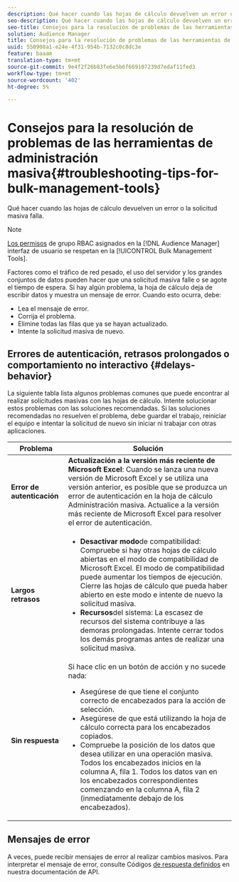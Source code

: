 ```yaml
---
description: Qué hacer cuando las hojas de cálculo devuelven un error o la solicitud masiva falla.
seo-description: Qué hacer cuando las hojas de cálculo devuelven un error o la solicitud masiva falla.
seo-title: Consejos para la resolución de problemas de las herramientas de administración masiva
solution: Audience Manager
title: Consejos para la resolución de problemas de las herramientas de administración masiva
uuid: 550908a1-e24e-4f31-954b-7132c0c8dc3e
feature: baaam
translation-type: tm+mt
source-git-commit: 9e4f2f26b83fe6e5b6f669107239d7edaf11fed3
workflow-type: tm+mt
source-wordcount: '402'
ht-degree: 5%

---
```



# Consejos para la resolución de problemas de las herramientas de administración masiva{#troubleshooting-tips-for-bulk-management-tools}

Qué hacer cuando las hojas de cálculo devuelven un error o la solicitud masiva falla.



<!-- 

<p>r_bulk_troubleshoot.xml </p>

 -->

>[!NOTE]
>
>[Los permisos](../../features/administration/administration-overview.md) de grupo RBAC asignados en la [!DNL Audience Manager] interfaz de usuario se respetan en la [!UICONTROL Bulk Management Tools].

Factores como el tráfico de red pesado, el uso del servidor y los grandes conjuntos de datos pueden hacer que una solicitud masiva falle o se agote el tiempo de espera. Si hay algún problema, la hoja de cálculo deja de escribir datos y muestra un mensaje de error. Cuando esto ocurra, debe:

* Lea el mensaje de error.
* Corrija el problema.
* Elimine todas las filas que ya se hayan actualizado.
* Intente la solicitud masiva de nuevo.

## Errores de autenticación, retrasos prolongados o comportamiento no interactivo {#delays-behavior}

La siguiente tabla lista algunos problemas comunes que puede encontrar al realizar solicitudes masivas con las hojas de cálculo. Intente solucionar estos problemas con las soluciones recomendadas. Si las soluciones recomendadas no resuelven el problema, debe guardar el trabajo, reiniciar el equipo e intentar la solicitud de nuevo sin iniciar ni trabajar con otras aplicaciones.

<table id="table_AC6FB99402214A4EAC6E709465BB67AF"> 
 <thead> 
  <tr> 
   <th colname="col1" class="entry"> Problema </th> 
   <th colname="col2" class="entry"> Solución </th> 
  </tr> 
 </thead>
 <tbody> 
  <tr> 
   <td colname="col1"> <b>Error de autenticación</b> </td> 
   <td colname="col2"> 
    <b>Actualización a la versión más reciente de Microsoft Excel</b>: Cuando se lanza una nueva versión de Microsoft Excel y se utiliza una versión anterior, es posible que se produzca un error de autenticación en la hoja de cálculo Administración masiva. Actualice a la versión más reciente de Microsoft Excel para resolver el error de autenticación.
</td> 
  </tr> 
  <tr> 
   <td colname="col1"> <b>Largos retrasos</b> </td> 
   <td colname="col2"> 
    <ul id="ul_AA6F414024B2475AB1C0B46DC3FF0B36"> 
     <li id="li_ECC83AC39D7142519AA9A223DB8FCF23"> <b>Desactivar modo</b>de compatibilidad: Compruebe si hay otras hojas de cálculo abiertas en el modo de compatibilidad de Microsoft Excel. El modo de compatibilidad puede aumentar los tiempos de ejecución. Cierre las hojas de cálculo que pueda haber abierto en este modo e intente de nuevo la solicitud masiva. </li> 
     <li id="li_234BFCF563234DE198884F33AB75280D"> <b>Recursos</b>del sistema: La escasez de recursos del sistema contribuye a las demoras prolongadas. Intente cerrar todos los demás programas antes de realizar una solicitud masiva. </li> 
    </ul> </td> 
  </tr> 
  <tr> 
   <td colname="col1"> <b>Sin respuesta</b> </td> 
   <td colname="col2">Si hace clic en un botón de acción y no sucede nada: 
    <ul id="ul_142E63CDD556414AB639E51734FEDBCF"> 
     <li id="li_DBB6C819603D46B5AECC9C854FDAFDF1">Asegúrese de que tiene el conjunto correcto de encabezados para la acción de selección. </li> 
     <li id="li_391C9031907A4085BDAD42054960045C">Asegúrese de que está utilizando la hoja de cálculo correcta para los encabezados copiados. </li> 
     <li id="li_76A7241989204933858621FAAB5C3408">Compruebe la posición de los datos que desea utilizar en una operación masiva. Todos los encabezados inicios en la columna A, fila 1. Todos los datos van en los encabezados correspondientes comenzando en la columna A, fila 2 (inmediatamente debajo de los encabezados). </li> 
    </ul> </td> 
  </tr> 
 </tbody> 
</table>

## Mensajes de error

A veces, puede recibir mensajes de error al realizar cambios masivos. Para interpretar el mensaje de error, consulte Códigos [de respuesta definidos](/help/using/api/rest-api-main/aam-api-getting-started.md) en nuestra documentación de API.

